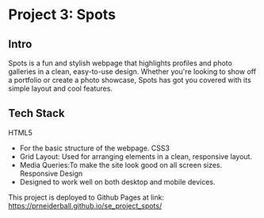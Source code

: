 # Project 3: Spots

## Intro

Spots is a fun and stylish webpage that highlights profiles and photo galleries in a clean, easy-to-use design. Whether you're looking to show off a portfolio or create a photo showcase, Spots has got you covered with its simple layout and cool features.

## Tech Stack

HTML5

- For the basic structure of the webpage.
  CSS3
- Grid Layout: Used for arranging elements in a clean, responsive layout.
- Media Queries:To make the site look good on all screen sizes.
  Responsive Design
- Designed to work well on both desktop and mobile devices.

This project is deployed to Github Pages at
link: https://prneiderball.github.io/se_project_spots/
